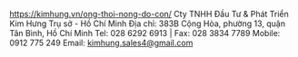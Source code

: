 https://kimhung.vn/ong-thoi-nong-do-con/
Cty TNHH Đầu Tư & Phát Triển Kim Hưng
Trụ sở - Hồ Chí Minh
Địa chỉ: 383B Cộng Hòa, phường 13, quận Tân Bình, Hồ Chí Minh
Tel: 028 6292 6913 | Fax: 028 3834 7789
Mobile: 0912 775 249
Email: kimhung.sales4@gmail.com

